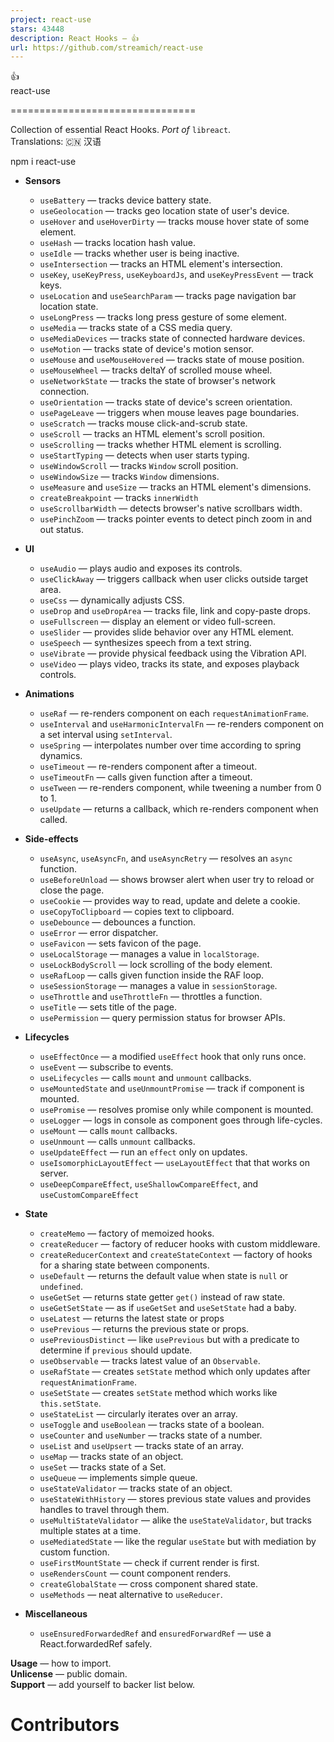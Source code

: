 ```yaml
---
project: react-use
stars: 43448
description: React Hooks — 👍
url: https://github.com/streamich/react-use
---
```


  
  
👍  
react-use  
  
  
  

================================

  
  
  
Collection of essential React Hooks. _Port of_ `libreact`.  
Translations: 🇨🇳 汉语  
  
  
  

npm i react-use

  
  
  
  
  

-   **Sensors**
    -   `useBattery` — tracks device battery state.
    -   `useGeolocation` — tracks geo location state of user's device.
    -   `useHover` and `useHoverDirty` — tracks mouse hover state of some element.
    -   `useHash` — tracks location hash value.
    -   `useIdle` — tracks whether user is being inactive.
    -   `useIntersection` — tracks an HTML element's intersection.
    -   `useKey`, `useKeyPress`, `useKeyboardJs`, and `useKeyPressEvent` — track keys.
    -   `useLocation` and `useSearchParam` — tracks page navigation bar location state.
    -   `useLongPress` — tracks long press gesture of some element.
    -   `useMedia` — tracks state of a CSS media query.
    -   `useMediaDevices` — tracks state of connected hardware devices.
    -   `useMotion` — tracks state of device's motion sensor.
    -   `useMouse` and `useMouseHovered` — tracks state of mouse position.
    -   `useMouseWheel` — tracks deltaY of scrolled mouse wheel.
    -   `useNetworkState` — tracks the state of browser's network connection.
    -   `useOrientation` — tracks state of device's screen orientation.
    -   `usePageLeave` — triggers when mouse leaves page boundaries.
    -   `useScratch` — tracks mouse click-and-scrub state.
    -   `useScroll` — tracks an HTML element's scroll position.
    -   `useScrolling` — tracks whether HTML element is scrolling.
    -   `useStartTyping` — detects when user starts typing.
    -   `useWindowScroll` — tracks `Window` scroll position.
    -   `useWindowSize` — tracks `Window` dimensions.
    -   `useMeasure` and `useSize` — tracks an HTML element's dimensions.
    -   `createBreakpoint` — tracks `innerWidth`
    -   `useScrollbarWidth` — detects browser's native scrollbars width.
    -   `usePinchZoom` — tracks pointer events to detect pinch zoom in and out status.  
          
        
-   **UI**
    -   `useAudio` — plays audio and exposes its controls.
    -   `useClickAway` — triggers callback when user clicks outside target area.
    -   `useCss` — dynamically adjusts CSS.
    -   `useDrop` and `useDropArea` — tracks file, link and copy-paste drops.
    -   `useFullscreen` — display an element or video full-screen.
    -   `useSlider` — provides slide behavior over any HTML element.
    -   `useSpeech` — synthesizes speech from a text string.
    -   `useVibrate` — provide physical feedback using the Vibration API.
    -   `useVideo` — plays video, tracks its state, and exposes playback controls.  
          
        
-   **Animations**
    -   `useRaf` — re-renders component on each `requestAnimationFrame`.
    -   `useInterval` and `useHarmonicIntervalFn` — re-renders component on a set interval using `setInterval`.
    -   `useSpring` — interpolates number over time according to spring dynamics.
    -   `useTimeout` — re-renders component after a timeout.
    -   `useTimeoutFn` — calls given function after a timeout.
    -   `useTween` — re-renders component, while tweening a number from 0 to 1.
    -   `useUpdate` — returns a callback, which re-renders component when called.  
          
        
-   **Side-effects**
    -   `useAsync`, `useAsyncFn`, and `useAsyncRetry` — resolves an `async` function.
    -   `useBeforeUnload` — shows browser alert when user try to reload or close the page.
    -   `useCookie` — provides way to read, update and delete a cookie.
    -   `useCopyToClipboard` — copies text to clipboard.
    -   `useDebounce` — debounces a function.
    -   `useError` — error dispatcher.
    -   `useFavicon` — sets favicon of the page.
    -   `useLocalStorage` — manages a value in `localStorage`.
    -   `useLockBodyScroll` — lock scrolling of the body element.
    -   `useRafLoop` — calls given function inside the RAF loop.
    -   `useSessionStorage` — manages a value in `sessionStorage`.
    -   `useThrottle` and `useThrottleFn` — throttles a function.
    -   `useTitle` — sets title of the page.
    -   `usePermission` — query permission status for browser APIs.  
          
        
-   **Lifecycles**
    -   `useEffectOnce` — a modified `useEffect` hook that only runs once.
    -   `useEvent` — subscribe to events.
    -   `useLifecycles` — calls `mount` and `unmount` callbacks.
    -   `useMountedState` and `useUnmountPromise` — track if component is mounted.
    -   `usePromise` — resolves promise only while component is mounted.
    -   `useLogger` — logs in console as component goes through life-cycles.
    -   `useMount` — calls `mount` callbacks.
    -   `useUnmount` — calls `unmount` callbacks.
    -   `useUpdateEffect` — run an `effect` only on updates.
    -   `useIsomorphicLayoutEffect` — `useLayoutEffect` that that works on server.
    -   `useDeepCompareEffect`, `useShallowCompareEffect`, and `useCustomCompareEffect`  
          
        
-   **State**
    -   `createMemo` — factory of memoized hooks.
    -   `createReducer` — factory of reducer hooks with custom middleware.
    -   `createReducerContext` and `createStateContext` — factory of hooks for a sharing state between components.
    -   `useDefault` — returns the default value when state is `null` or `undefined`.
    -   `useGetSet` — returns state getter `get()` instead of raw state.
    -   `useGetSetState` — as if `useGetSet` and `useSetState` had a baby.
    -   `useLatest` — returns the latest state or props
    -   `usePrevious` — returns the previous state or props.
    -   `usePreviousDistinct` — like `usePrevious` but with a predicate to determine if `previous` should update.
    -   `useObservable` — tracks latest value of an `Observable`.
    -   `useRafState` — creates `setState` method which only updates after `requestAnimationFrame`.
    -   `useSetState` — creates `setState` method which works like `this.setState`.
    -   `useStateList` — circularly iterates over an array.
    -   `useToggle` and `useBoolean` — tracks state of a boolean.
    -   `useCounter` and `useNumber` — tracks state of a number.
    -   `useList` and `useUpsert` — tracks state of an array.
    -   `useMap` — tracks state of an object.
    -   `useSet` — tracks state of a Set.
    -   `useQueue` — implements simple queue.
    -   `useStateValidator` — tracks state of an object.
    -   `useStateWithHistory` — stores previous state values and provides handles to travel through them.
    -   `useMultiStateValidator` — alike the `useStateValidator`, but tracks multiple states at a time.
    -   `useMediatedState` — like the regular `useState` but with mediation by custom function.
    -   `useFirstMountState` — check if current render is first.
    -   `useRendersCount` — count component renders.
    -   `createGlobalState` — cross component shared state.
    -   `useMethods` — neat alternative to `useReducer`.  
          
        
-   **Miscellaneous**
    -   `useEnsuredForwardedRef` and `ensuredForwardRef` — use a React.forwardedRef safely.

  
  
  
  
  
  
  

**Usage** — how to import.  
**Unlicense** — public domain.  
**Support** — add yourself to backer list below.

  
  
  
  
  

Contributors
============
